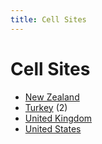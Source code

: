 ```yaml
---
title: Cell Sites
---
```


# Cell Sites

* [New Zealand](nz)
* [Turkey](tr) (2)
* [United Kingdom](gb)
* [United States](us)
